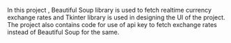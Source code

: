 In this project , Beautiful Soup library is used to fetch realtime currency exchange rates and Tkinter library is used in designing the UI of the project.
The project also contains code for use of api key to fetch exchange rates instead of Beautiful Soup for the same.
